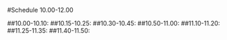 #Schedule 10.00-12.00

##10.00-10.10: 
##10.15-10.25: 
##10.30-10.45: 
##10.50-11.00: 
##11.10-11.20: 
##11.25-11.35: 
##11.40-11.50: 
